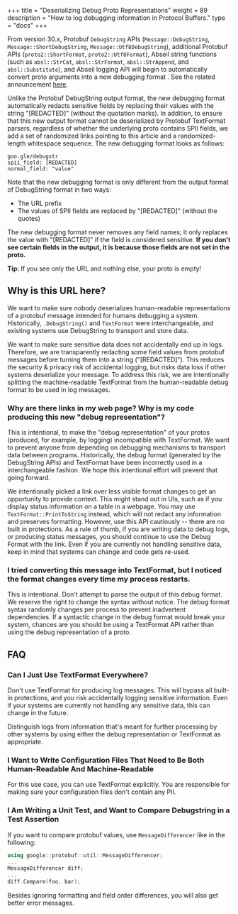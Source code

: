 +++
title = "Deserializing Debug Proto Representations"
weight = 89
description = "How to log debugging information in Protocol Buffers."
type = "docs"
+++

From version 30.x, Protobuf `DebugString` APIs (`Message::DebugString`,
`Message::ShortDebugString`, `Message::Utf8DebugString`), additional Protobuf
APIs (`proto2::ShortFormat`, `proto2::Utf8Format`), Abseil string functions
(such as `absl::StrCat`, `absl::StrFormat`, `absl::StrAppend`, and
`absl::Substitute`), and Abseil logging API will begin to automatically convert
proto arguments into a new debugging format
. See the related announcement
[here](./news/2024-12-04/).

Unlike the Protobuf DebugString output format, the new debugging format
automatically redacts sensitive fields by replacing their values with the string
"[REDACTED]" (without the quotation marks). In
addition, to ensure that this new output format cannot be deserialized by
Protobuf TextFormat parsers, regardless of whether the underlying proto contains
SPII fields, we add a set of randomized links pointing to this article
and a randomized-length whitespace sequence. The new debugging format looks as
follows:

```none
goo.gle/debugstr
spii_field: [REDACTED]
normal_field: "value"
```

Note that the new debugging format is only different from the output format of
DebugString format in two ways:

*   The URL prefix
*   The values of SPII fields are replaced by
    "[REDACTED]" (without the quotes)

The new debugging format never removes any field names; it only replaces the
value with "[REDACTED]" if the field is considered sensitive.
**If you don't see certain fields in the output, it is because those fields are
not set in the proto.**

**Tip:** If you see only the URL and nothing else, your proto is empty!

## Why is this URL here?

We want to make sure nobody deserializes human-readable representations of a
protobuf message intended for humans debugging a system. Historically,
`.DebugString()` and `TextFormat` were interchangeable, and existing systems use
DebugString to transport and store data.

We want to make sure sensitive data does not accidentally end up in logs.
Therefore, we are transparently redacting some field values from protobuf
messages before turning them into a string
("[REDACTED]"). This reduces the security & privacy
risk of accidental logging, but risks data loss if other systems deserialize
your message. To address this risk, we are intentionally splitting the
machine-readable TextFormat from the human-readable debug format to be used in
log messages.

### Why are there links in my web page? Why is my code producing this new "debug representation"?

This is intentional, to make the "debug representation" of your protos
(produced, for example, by logging) incompatible with TextFormat. We want to
prevent anyone from depending on debugging mechanisms to transport data between
programs. Historically, the debug format (generated by the DebugString APIs) and
TextFormat have been incorrectly used in a interchangeable fashion. We hope this
intentional effort will prevent that going forward.

We intentionally picked a link over less visible format changes to get an
opportunity to provide context. This might stand out in UIs, such as if you
display status information on a table in a webpage. You may use
`TextFormat::PrintToString` instead, which will not redact any information and
preserves formatting. However, use this API cautiously -- there are no built in
protections. As a rule of thumb, if you are writing data to debug logs, or
producing status messages, you should continue to use the Debug Format with the
link. Even if you are currently not handling sensitive data, keep in mind that
systems can change and code gets re-used.

### I tried converting this message into TextFormat, but I noticed the format changes every time my process restarts.

This is intentional. Don't attempt to parse the output of this debug format. We
reserve the right to change the syntax without notice. The debug format syntax
randomly changes per process to prevent inadvertent dependencies. If a syntactic
change in the debug format would break your system, chances are you should be
using a TextFormat API rather than using the debug representation of a proto.

## FAQ

### Can I Just Use TextFormat Everywhere?

Don't use TextFormat for producing log messages. This will bypass all built-in
protections, and you risk accidentally logging sensitive information. Even if
your systems are currently not handling any sensitive data, this can change in
the future.

Distinguish logs from information that's meant for further processing by other
systems by using either the debug representation or TextFormat as appropriate.

### I Want to Write Configuration Files That Need to Be Both Human-Readable And Machine-Readable

For this use case, you can use TextFormat explicitly. You are responsible for
making sure your configuration files don't contain any PII.

### I Am Writing a Unit Test, and Want to Compare Debugstring in a Test Assertion

If you want to compare protobuf values, use `MessageDifferencer` like in the
following:

```cpp
using google::protobuf::util::MessageDifferencer;
...
MessageDifferencer diff;
...
diff.Compare(foo, bar);
```

Besides ignoring formatting and field order differences, you will also get
better error messages.
